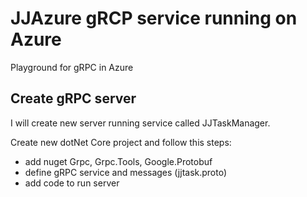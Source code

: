 # JJAzure gRCP service running on Azure
Playground for gRPC in Azure

## Create gRPC server

I will create new server running service called JJTaskManager.

Create new dotNet Core project and follow this steps:
- add nuget Grpc, Grpc.Tools, Google.Protobuf
- define gRPC service and messages (jjtask.proto)
- add code to run server